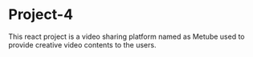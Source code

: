 # Project-4
This react project is a video sharing platform named as Metube used to provide creative video contents to the users.
